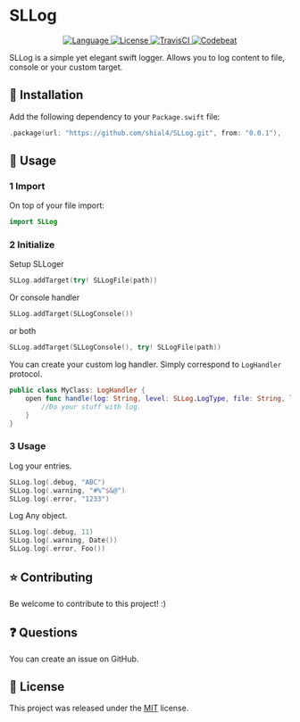 # SLLog

<p align="center">
<a href="http://swift.org">
<img src="https://img.shields.io/badge/Swift-4.0-brightgreen.svg" alt="Language" />
</a>
<a href="https://raw.githubusercontent.com/shial4/SLLog/master/LICENSE">
<img src="https://img.shields.io/badge/license-MIT-blue.svg" alt="License" />
</a>
<a href="https://travis-ci.org/shial4/SLLog">
<img src="https://travis-ci.org/shial4/SLLog.svg?branch=master" alt="TravisCI" />
</a>
<a href="https://codebeat.co/projects/github-com-shial4-sllog-master">
<img src="https://codebeat.co/badges/bafbee05-9197-4625-84f8-1e022e3a6dad" alt="Codebeat" />
</a>
</p>

SLLog is a simple yet elegant swift logger. Allows you to log content to file, console or your custom target.


## 🔧 Installation

Add the following dependency to your `Package.swift` file:
```swift
.package(url: "https://github.com/shial4/SLLog.git", from: "0.0.1"),
```

## 💊 Usage

### 1 Import

On top of your file import:
```swift
import SLLog
```

### 2 Initialize

Setup SLLoger
```swift
SLLog.addTarget(try! SLLogFile(path))
```
Or console handler
```swift
SLLog.addTarget(SLLogConsole())
```
or both
```swift
SLLog.addTarget(SLLogConsole(), try! SLLogFile(path))
```
You can create your custom log handler. Simply correspond to `LogHandler` protocol.

```swift
public class MyClass: LogHandler {
    open func handle(log: String, level: SLLog.LogType, file: String, line: UInt, message: Any) {
        //Do your stuff with log.
    }
}
```

### 3 Usage

Log your entries.
```swift
SLLog.log(.debug, "ABC")
SLLog.log(.warning, "#%^$&@")
SLLog.log(.error, "1233")
```
Log Any object.
```swift
SLLog.log(.debug, 11)
SLLog.log(.warning, Date())
SLLog.log(.error, Foo())
```

## ⭐ Contributing

Be welcome to contribute to this project! :)

## ❓ Questions

You can create an issue on GitHub.

## 📝 License

This project was released under the [MIT](LICENSE) license.

